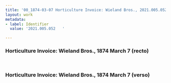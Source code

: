 ```yaml
---
title: '00_1874-03-07 Horticulture Invoice: Wieland Bros., 2021.005.052   '
layout: work
metadata:
- label: Identifier
  value: '2021.005.052   '

---
```

<div class="pages">
<div id="page-1381336">
<h3><a name="page-1381336">Horticulture Invoice: Wieland Bros., 1874 March 7 (recto)</a></h3>
<div class="page-content">
</div>
</div>
<br />
<div id="page-1381337">
<h3><a name="page-1381337">Horticulture Invoice: Wieland Bros., 1874 March 7 (verso)</a></h3>
<div class="page-content">
</div>
</div>
<br />
</div>

